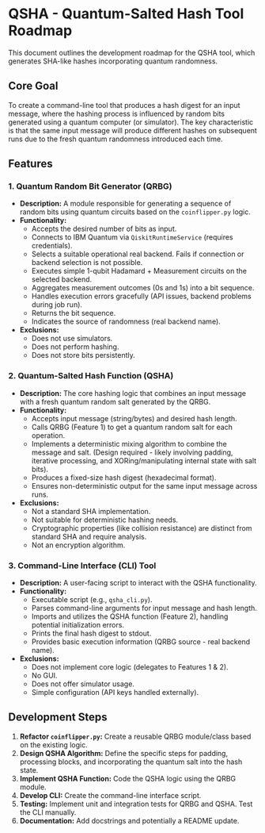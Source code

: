 # QSHA - Quantum-Salted Hash Tool Roadmap

This document outlines the development roadmap for the QSHA tool, which generates SHA-like hashes incorporating quantum randomness.

## Core Goal

To create a command-line tool that produces a hash digest for an input message, where the hashing process is influenced by random bits generated using a quantum computer (or simulator). The key characteristic is that the same input message will produce different hashes on subsequent runs due to the fresh quantum randomness introduced each time.

## Features

### 1. Quantum Random Bit Generator (QRBG)

*   **Description:** A module responsible for generating a sequence of random bits using quantum circuits based on the `coinflipper.py` logic.
*   **Functionality:**
    *   Accepts the desired number of bits as input.
    *   Connects to IBM Quantum via `QiskitRuntimeService` (requires credentials).
    *   Selects a suitable operational real backend. Fails if connection or backend selection is not possible.
    *   Executes simple 1-qubit Hadamard + Measurement circuits on the selected backend.
    *   Aggregates measurement outcomes (0s and 1s) into a bit sequence.
    *   Handles execution errors gracefully (API issues, backend problems during job run).
    *   Returns the bit sequence.
    *   Indicates the source of randomness (real backend name).
*   **Exclusions:**
    *   Does not use simulators.
    *   Does not perform hashing.
    *   Does not store bits persistently.

### 2. Quantum-Salted Hash Function (QSHA)

*   **Description:** The core hashing logic that combines an input message with a fresh quantum random salt generated by the QRBG.
*   **Functionality:**
    *   Accepts input message (string/bytes) and desired hash length.
    *   Calls QRBG (Feature 1) to get a quantum random salt for each operation.
    *   Implements a deterministic mixing algorithm to combine the message and salt. (Design required - likely involving padding, iterative processing, and XORing/manipulating internal state with salt bits).
    *   Produces a fixed-size hash digest (hexadecimal format).
    *   Ensures non-deterministic output for the same input message across runs.
*   **Exclusions:**
    *   Not a standard SHA implementation.
    *   Not suitable for deterministic hashing needs.
    *   Cryptographic properties (like collision resistance) are distinct from standard SHA and require analysis.
    *   Not an encryption algorithm.

### 3. Command-Line Interface (CLI) Tool

*   **Description:** A user-facing script to interact with the QSHA functionality.
*   **Functionality:**
    *   Executable script (e.g., `qsha_cli.py`).
    *   Parses command-line arguments for input message and hash length.
    *   Imports and utilizes the QSHA function (Feature 2), handling potential initialization errors.
    *   Prints the final hash digest to stdout.
    *   Provides basic execution information (QRBG source - real backend name).
*   **Exclusions:**
    *   Does not implement core logic (delegates to Features 1 & 2).
    *   No GUI.
    *   Does not offer simulator usage.
    *   Simple configuration (API keys handled externally).

## Development Steps

1.  **Refactor `coinflipper.py`:** Create a reusable QRBG module/class based on the existing logic.
2.  **Design QSHA Algorithm:** Define the specific steps for padding, processing blocks, and incorporating the quantum salt into the hash state.
3.  **Implement QSHA Function:** Code the QSHA logic using the QRBG module.
4.  **Develop CLI:** Create the command-line interface script.
5.  **Testing:** Implement unit and integration tests for QRBG and QSHA. Test the CLI manually.
6.  **Documentation:** Add docstrings and potentially a README update.

